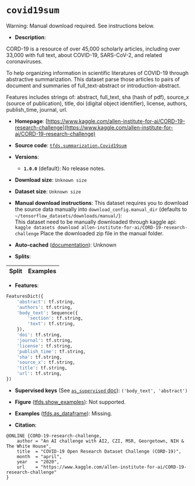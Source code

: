 <div itemscope itemtype="http://schema.org/Dataset">
  <div itemscope itemprop="includedInDataCatalog" itemtype="http://schema.org/DataCatalog">
    <meta itemprop="name" content="TensorFlow Datasets" />
  </div>
  <meta itemprop="name" content="covid19sum" />
  <meta itemprop="description" content="CORD-19 is a resource of over 45,000 scholarly articles, including over 33,000&#10;with full text, about COVID-19, SARS-CoV-2, and related coronaviruses.&#10;&#10;To help organizing information in scientific literatures of COVID-19 through&#10;abstractive summarization. This dataset parse those articles to pairs of&#10;document and summaries of full_text-abstract or introduction-abstract.&#10;&#10;Features includes strings of: abstract, full_text, sha (hash of pdf),&#10;source_x (source of publication), title, doi (digital object identifier),&#10;license, authors, publish_time, journal, url.&#10;&#10;To use this dataset:&#10;&#10;```python&#10;import tensorflow_datasets as tfds&#10;&#10;ds = tfds.load(&#x27;covid19sum&#x27;, split=&#x27;train&#x27;)&#10;for ex in ds.take(4):&#10;  print(ex)&#10;```&#10;&#10;See [the guide](https://www.tensorflow.org/datasets/overview) for more&#10;informations on [tensorflow_datasets](https://www.tensorflow.org/datasets).&#10;&#10;" />
  <meta itemprop="url" content="https://www.tensorflow.org/datasets/catalog/covid19sum" />
  <meta itemprop="sameAs" content="https://www.kaggle.com/allen-institute-for-ai/CORD-19-research-challenge" />
  <meta itemprop="citation" content="@ONLINE {CORD-19-research-challenge,&#10;    author = &quot;An AI challenge with AI2, CZI, MSR, Georgetown, NIH &amp; The White House&quot;,&#10;    title  = &quot;COVID-19 Open Research Dataset Challenge (CORD-19)&quot;,&#10;    month  = &quot;april&quot;,&#10;    year   = &quot;2020&quot;,&#10;    url    = &quot;https://www.kaggle.com/allen-institute-for-ai/CORD-19-research-challenge&quot;&#10;}" />
</div>

# `covid19sum`

Warning: Manual download required. See instructions below.

*   **Description**:

CORD-19 is a resource of over 45,000 scholarly articles, including over 33,000
with full text, about COVID-19, SARS-CoV-2, and related coronaviruses.

To help organizing information in scientific literatures of COVID-19 through
abstractive summarization. This dataset parse those articles to pairs of
document and summaries of full_text-abstract or introduction-abstract.

Features includes strings of: abstract, full_text, sha (hash of pdf), source_x
(source of publication), title, doi (digital object identifier), license,
authors, publish_time, journal, url.

*   **Homepage**:
    [https://www.kaggle.com/allen-institute-for-ai/CORD-19-research-challenge](https://www.kaggle.com/allen-institute-for-ai/CORD-19-research-challenge)

*   **Source code**:
    [`tfds.summarization.Covid19sum`](https://github.com/tensorflow/datasets/tree/master/tensorflow_datasets/summarization/covid19sum.py)

*   **Versions**:

    *   **`1.0.0`** (default): No release notes.

*   **Download size**: `Unknown size`

*   **Dataset size**: `Unknown size`

*   **Manual download instructions**: This dataset requires you to
    download the source data manually into `download_config.manual_dir`
    (defaults to `~/tensorflow_datasets/downloads/manual/`):<br/>
    This dataset need to be manually downloaded through kaggle api:
    `kaggle datasets download allen-institute-for-ai/CORD-19-research-challenge`
    Place the downloaded zip file in the manual folder.

*   **Auto-cached**
    ([documentation](https://www.tensorflow.org/datasets/performances#auto-caching)):
    Unknown

*   **Splits**:

Split | Examples
:---- | -------:

*   **Features**:

```python
FeaturesDict({
    'abstract': tf.string,
    'authors': tf.string,
    'body_text': Sequence({
        'section': tf.string,
        'text': tf.string,
    }),
    'doi': tf.string,
    'journal': tf.string,
    'license': tf.string,
    'publish_time': tf.string,
    'sha': tf.string,
    'source_x': tf.string,
    'title': tf.string,
    'url': tf.string,
})
```

*   **Supervised keys** (See
    [`as_supervised` doc](https://www.tensorflow.org/datasets/api_docs/python/tfds/load#args)):
    `('body_text', 'abstract')`

*   **Figure**
    ([tfds.show_examples](https://www.tensorflow.org/datasets/api_docs/python/tfds/visualization/show_examples)):
    Not supported.

*   **Examples**
    ([tfds.as_dataframe](https://www.tensorflow.org/datasets/api_docs/python/tfds/as_dataframe)):
    Missing.

*   **Citation**:

```
@ONLINE {CORD-19-research-challenge,
    author = "An AI challenge with AI2, CZI, MSR, Georgetown, NIH & The White House",
    title  = "COVID-19 Open Research Dataset Challenge (CORD-19)",
    month  = "april",
    year   = "2020",
    url    = "https://www.kaggle.com/allen-institute-for-ai/CORD-19-research-challenge"
}
```
